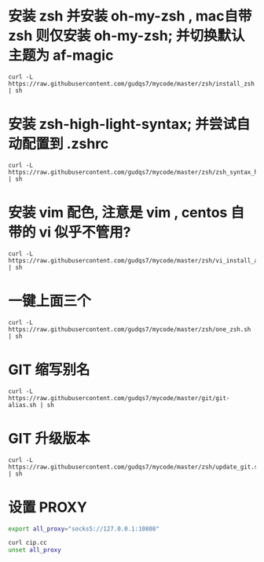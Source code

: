 # 安装 zsh 并安装 oh-my-zsh , mac自带 zsh 则仅安装 oh-my-zsh; 并切换默认主题为 af-magic
```
curl -L https://raw.githubusercontent.com/gudqs7/mycode/master/zsh/install_zsh.sh | sh
```

# 安装 zsh-high-light-syntax; 并尝试自动配置到 .zshrc
```
curl -L https://raw.githubusercontent.com/gudqs7/mycode/master/zsh/zsh_syntax_highlighting.sh | sh
```

# 安装 vim 配色, 注意是 vim , centos 自带的 vi 似乎不管用?
```
curl -L https://raw.githubusercontent.com/gudqs7/mycode/master/zsh/vi_install_and_solarized.sh | sh
```

# 一键上面三个
```
curl -L https://raw.githubusercontent.com/gudqs7/mycode/master/zsh/one_zsh.sh | sh
```

# GIT 缩写别名
```
curl -L https://raw.githubusercontent.com/gudqs7/mycode/master/git/git-alias.sh | sh
```


# GIT 升级版本
```
curl -L https://raw.githubusercontent.com/gudqs7/mycode/master/zsh/update_git.sh | sh
```

# 设置 PROXY
```bash
export all_proxy="socks5://127.0.0.1:10808"

curl cip.cc
unset all_proxy

```

